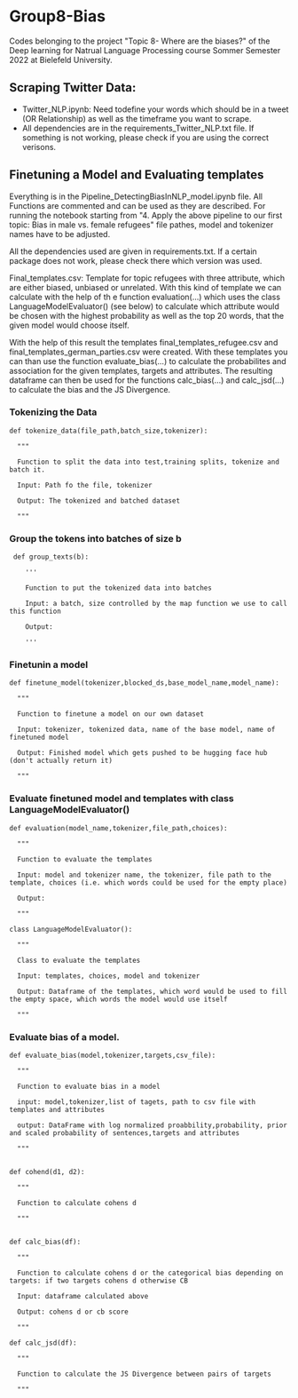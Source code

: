 # Group8-Bias

Codes belonging to the project "Topic 8- Where are the biases?" of the Deep learning for Natrual Language Processing course Sommer Semester 2022 at Bielefeld University.

## Scraping Twitter Data:
- Twitter_NLP.ipynb: Need todefine your words which should be in a tweet (OR Relationship) as well as the timeframe you want to scrape.
- All dependencies are in the requirements_Twitter_NLP.txt file. If something is not working, please check if you are using the correct verisons.

## Finetuning a Model and Evaluating templates
Everything is in the Pipeline_DetectingBiasInNLP_model.ipynb file. All Functions are commented and can be used as they are described. For running the notebook starting from "4. Apply the above pipeline to our first topic: Bias in male vs. female refugees" file pathes, model and tokenizer names have to be adjusted.

All the dependencies used are given in requirements.txt. If a certain package does not work, please check there which version was used.

Final_templates.csv:
Template for topic refugees with three attribute, which are either biased, unbiased or unrelated. With this kind of template we can calculate with the help of th e function evaluation(...) which uses the class LanguageModelEvaluator() (see below) to calculate which attribute would be chosen with the highest probability as well as the top 20 words, that the given model would choose itself.

With the help of this result the templates final_templates_refugee.csv and final_templates_german_parties.csv were created. With these templates you can than use the function evaluate_bias(...) to calculate the probabilites and association for the given templates, targets and attributes. The resulting dataframe can then be used for the functions calc_bias(...) and calc_jsd(...) to calculate the bias and the JS Divergence.

### Tokenizing the Data

    def tokenize_data(file_path,batch_size,tokenizer):

      """

      Function to split the data into test,training splits, tokenize and batch it.

      Input: Path fo the file, tokenizer

      Output: The tokenized and batched dataset

      """
  

### Group the tokens into batches of size b

     def group_texts(b):

        '''

        Function to put the tokenized data into batches

        Input: a batch, size controlled by the map function we use to call this function

        Output: 

        '''
  
### Finetunin a model
    def finetune_model(tokenizer,blocked_ds,base_model_name,model_name):

      """

      Function to finetune a model on our own dataset

      Input: tokenizer, tokenized data, name of the base model, name of finetuned model

      Output: Finished model which gets pushed to be hugging face hub (don't actually return it)

      """
  
  
 ### Evaluate finetuned model and templates with class LanguageModelEvaluator() 
 
    def evaluation(model_name,tokenizer,file_path,choices):

      """

      Function to evaluate the templates

      Input: model and tokenizer name, the tokenizer, file path to the template, choices (i.e. which words could be used for the empty place)

      Output:

      """
  
    class LanguageModelEvaluator():

      """

      Class to evaluate the templates

      Input: templates, choices, model and tokenizer

      Output: Dataframe of the templates, which word would be used to fill the empty space, which words the model would use itself

      """

  
 ### Evaluate bias of a model. 
 
    def evaluate_bias(model,tokenizer,targets,csv_file):

      """

      Function to evaluate bias in a model

      input: model,tokenizer,list of tagets, path to csv file with templates and attributes

      output: DataFrame with log normalized proabbility,probability, prior and scaled probability of sentences,targets and attributes

      """

 
    def cohend(d1, d2):

      """

      Function to calculate cohens d

      """
  
  
    def calc_bias(df):

      """

      Function to calculate cohens d or the categorical bias depending on targets: if two targets cohens d otherwise CB

      Input: dataframe calculated above

      Output: cohens d or cb score

      """  
  
    def calc_jsd(df):

      """

      Function to calculate the JS Divergence between pairs of targets

      """
  
